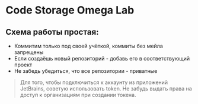 # Code Storage Omega Lab

## Схема работы простая:
- Коммитим только под своей учёткой, коммиты без мейла запрещены
- Если создаёшь новый репозиторий - добавь его в соответствующий проект
- Не забедь убедиться, что все репозитории - приватные

> Для того, чтобы подключиться к аккаунту из приложений JetBrains, советую использовать token. Не забудь выдать права на доступ к организациям при создании токена.
